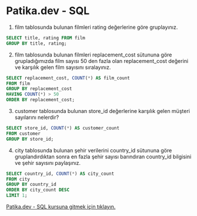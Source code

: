 
# Patika.dev - SQL 


1. film tablosunda bulunan filmleri rating değerlerine göre gruplayınız.
```sql
SELECT title, rating FROM film
GROUP BY title, rating;
```

2. film tablosunda bulunan filmleri replacement_cost sütununa göre grupladığımızda film sayısı 50 den fazla olan replacement_cost değerini ve karşılık gelen film sayısını sıralayınız.
```sql
SELECT replacement_cost, COUNT(*) AS film_count
FROM film
GROUP BY replacement_cost
HAVING COUNT(*) > 50
ORDER BY replacement_cost;
```

3. customer tablosunda bulunan store_id değerlerine karşılık gelen müşteri sayılarını nelerdir?
```sql
SELECT store_id, COUNT(*) AS customer_count
FROM customer
GROUP BY store_id;
```

4. city tablosunda bulunan şehir verilerini country_id sütununa göre gruplandırdıktan sonra en fazla şehir sayısı barındıran country_id bilgisini ve şehir sayısını paylaşınız.
```sql
SELECT country_id, COUNT(*) AS city_count
FROM city
GROUP BY country_id
ORDER BY city_count DESC
LIMIT 1;
```


[Patika.dev - SQL kursuna gitmek için tıklayın.](https://academy.patika.dev/tr/courses/sql)
